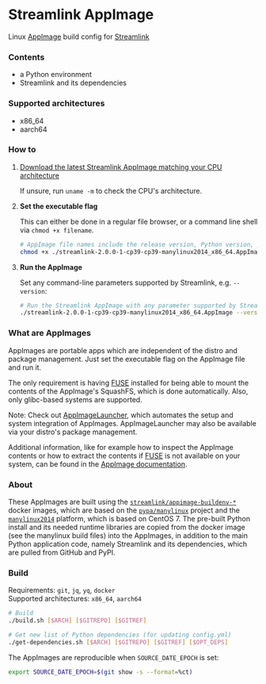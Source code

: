 Streamlink AppImage
====

Linux [AppImage][appimage] build config for [Streamlink][streamlink]

### Contents

- a Python environment
- Streamlink and its dependencies

### Supported architectures

- x86\_64
- aarch64

### How to

1. [Download the latest Streamlink AppImage matching your CPU architecture][releases]

   If unsure, run `uname -m` to check the CPU's architecture.

2. **Set the executable flag**

   This can either be done in a regular file browser, or a command line shell via `chmod +x filename`.

   ```bash
   # AppImage file names include the release version, Python version, platform name and CPU architecture
   chmod +x ./streamlink-2.0.0-1-cp39-cp39-manylinux2014_x86_64.AppImage
   ```

3. **Run the AppImage**

   Set any command-line parameters supported by Streamlink, e.g. `--version`:

   ```bash
   # Run the Streamlink AppImage with any parameter supported by Streamlink
   ./streamlink-2.0.0-1-cp39-cp39-manylinux2014_x86_64.AppImage --version
   ```

### What are AppImages

AppImages are portable apps which are independent of the distro and package management. Just set the executable flag on the AppImage file and run it.

The only requirement is having [FUSE][appimage-fuse] installed for being able to mount the contents of the AppImage's SquashFS, which is done automatically. Also, only glibc-based systems are supported.

Note: Check out [AppImageLauncher][appimagelauncher], which automates the setup and system integration of AppImages. AppImageLauncher may also be available via your distro's package management.

Additional information, like for example how to inspect the AppImage contents or how to extract the contents if [FUSE][appimage-fuse] is not available on your system, can be found in the [AppImage documentation][appimage-documentation].

### About

These AppImages are built using the [`streamlink/appimage-buildenv-*`][streamlink-appimage-buildenv] docker images, which are based on the [`pypa/manylinux`][manylinux] project and the [`manylinux2014`][manylinux2014] platform, which is based on CentOS 7. The pre-built Python install and its needed runtime libraries are copied from the docker image (see the manylinux build files) into the AppImages, in addition to the main Python application code, namely Streamlink and its dependencies, which are pulled from GitHub and PyPI.

### Build

Requirements: `git`, `jq`, `yq`, `docker`  
Supported architectures: `x86_64`, `aarch64`

```bash
# Build
./build.sh [$ARCH] [$GITREPO] [$GITREF]

# Get new list of Python dependencies (for updating config.yml)
./get-dependencies.sh [$ARCH] [$GITREPO] [$GITREF] [$OPT_DEPS]
```

The AppImages are reproducible when `SOURCE_DATE_EPOCH` is set:

```bash
export SOURCE_DATE_EPOCH=$(git show -s --format=%ct)
```


[appimage]: https://appimage.org/
[appimage-documentation]: https://docs.appimage.org/user-guide/run-appimages.html
[appimage-fuse]: https://docs.appimage.org/user-guide/troubleshooting/fuse.html
[streamlink]: https://github.com/streamlink/streamlink
[streamlink-appimage-buildenv]: https://github.com/streamlink/appimage-buildenv
[releases]: https://github.com/streamlink/streamlink-appimage/releases
[appimagelauncher]: https://github.com/TheAssassin/AppImageLauncher
[manylinux]: https://github.com/pypa/manylinux
[manylinux2014]: https://github.com/pypa/manylinux#manylinux2014-centos-7-based

